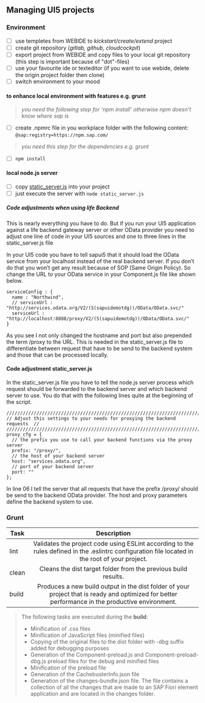 ## Managing UI5 projects

### Environment
- [ ] use templetes from WEBIDE to _kickstart/create/extend_ project
- [ ] create git repository (_gitlab, github, cloudcockpit_)
- [ ] export project from WEBIDE and copy files to your local git repository (this step is important because of "dot"-files)
- [ ] use your favourite ide or texteditor (if you want to use webide, delete the origin project folder then clone)
- [ ] switch environment to your mood

#### to enhance local environment with features e.g. grunt
> _you need the following step for 'npm install' otherwise npm doesn't know where sap is_
- [ ] create .npmrc file in you workplace folder with the following content: ```@sap:registry=https://npm.sap.com/```
> _you need this step for the dependencies e.g. grunt_
- [ ] ```npm install```
#### local node.js server
- [ ] copy [static_server.js](static_server.js) into your project
- [ ] just execute the server with ```node static_server.js```
##### Code adjustments when using life Backend
This is nearly everything you have to do. But if you run your UI5 application against a life backend gateway server or other OData provider you need to adjust one line of code in your UI5 sources and one to three lines in the static_server.js file     

In your UI5 code you have to tell sapui5 that it should load the OData service from your localhost instead of the real backend server. If you don’t do that you won’t get any result because of SOP (Same Origin Policy). So change the URL to your OData service in your Component.js file like shown below.

```
serviceConfig : {
  name : "Northwind",
  // serviceUrl : "http://services.odata.org/V2/(S(sapuidemotdg))/OData/OData.svc/"
  serviceUrl : "http://localhost:8888/proxy/V2/(S(sapuidemotdg))/OData/OData.svc/"
}
```
As you see I not only changed the hostname and port but also prepended the term /proxy to the URL. This is needed in the static_server.js file to differentiate between request that have to be send to the backend system and those that can be processed locally.
#### Code adjustment static_server.js
In the static_server.js file you have to tell the node.js server process which request should be forwarded to the backend server and which backend server to use. You do that with the following lines quite at the beginning of the script.      
```
///////////////////////////////////////////////////////////////////////////
// Adjust this settings to your needs for proxying the backend requests  //
///////////////////////////////////////////////////////////////////////////
proxy_cfg = {
  // the prefix you use to call your backend functions via the proxy server
  prefix: "/proxy/",
  // the host of your backend server
  host: "services.odata.org",
  // port of your backend server
  port: ""
};
```
In line 06 I tell the server that all requests that have the prefix /proxy/ should be send to the backend OData provider. The host and proxy parameters define the backend system to use.

### Grunt

| Task          | Description   |
| ------------- |:-------------:|
| lint     | Validates the project code using ESLint according to the rules defined in the .eslintrc configuration file located in the root of your project. |
| clean      | Cleans the dist target folder from the previous build results.      |
| build | Produces a new build output in the dist folder of your project that is ready and optimized for better performance in the productive environment. |

> The following tasks are executed during the **build**:
> * Minification of .css files
> * Minification of JavaScript files (minified files)
> * Copying of the original files to the dist folder with -dbg suffix added for debugging purposes
> * Generation of the Component-preload.js and Component-preload-dbg.js preload files for the debug and minified files
> * Minification of the preload file
> * Generation of the CachebusterInfo.json file
> * Generation of the changes-bundle.json file. The file contains a collection of all the changes that are made to an SAP Fiori element application and are located in the changes folder.
